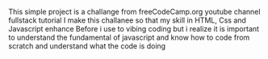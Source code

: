 This simple project is a challange from freeCodeCamp.org youtube channel fullstack tutorial
I make this challanee so that my skill in HTML, Css and Javascript enhance
Before i use to vibing coding but i realize it is important to understand the fundamental of javascript and know how to code from scratch and understand what the code is doing
